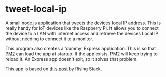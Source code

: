 # tweet-local-ip

A small node.js application that tweets the devices local IP address. This is really
handy for IoT devices like the Raspberry Pi. It allows you to connect the device
to a LAN with internet access and retrieve the devices Local IP without needing
to connect it to a monitor.

This program also creates a 'dummy' Express application. This is so that
[PM2](http://pm2.keymetrics.io/) can load the app at startup. If the app exists,
PM2 will keep trying to
reload it. An Express app doesn't exit, so it solves that problem.

This app is based on
[this post](https://community.risingstack.com/node-js-twitter-bot-tutorial/)
by Rising Stack.
